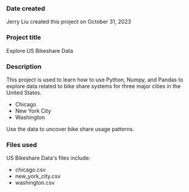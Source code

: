 ### Date created

Jerry Liu created this project on October 31, 2023

### Project title

Explore US Bikeshare Data

### Description
This project is used to learn how to use Python, Numpy, and Pandas to explore data related to bike share systems for three major cities in the United States.
- Chicago
- New York City
- Washington

Use the data to uncover bike share usage patterns.

### Files used
US Bikeshare Data's files include:
- chicago.csv
- new_york_city.csv
- washington.csv

